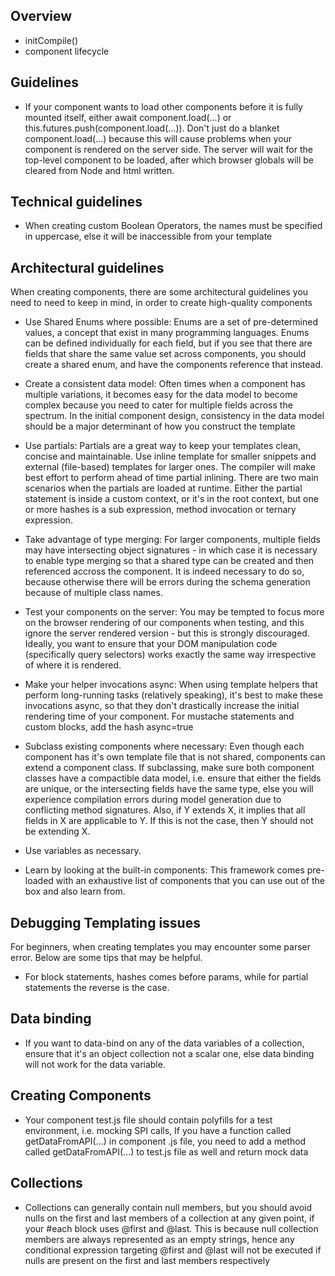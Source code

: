 ## Overview

- initCompile()
- component lifecycle


## Guidelines
- If your component wants to load other components before it is fully mounted itself, either await component.load(...) or this.futures.push(component.load(...)). Don't just do a blanket component.load(...) because this will cause problems when your component is rendered on the server side. The server will wait for the top-level component to be loaded, after which browser globals will be cleared from Node and html written.

## Technical guidelines

- When creating custom Boolean Operators, the names must be specified in uppercase, else it will be inaccessible from your template

## Architectural guidelines
When creating components, there are some architectural guidelines you need to need to keep in mind, in order to create high-quality components

- Use Shared Enums where possible: Enums are a set of pre-determined values, a concept that exist in many programming languages. Enums can be defined individually for each field, but if you see that there are fields that share the same value set across components, you should create a shared enum, and have the components reference that instead.

- Create a consistent data model: Often times when a component has multiple variations, it becomes easy for the data model to become complex because you need to cater for multiple fields across the spectrum. In the initial component design, consistency in the data model should be a major determinant of how you construct the template

- Use partials: Partials are a great way to keep your templates clean, concise and maintainable. Use inline template for smaller snippets and external (file-based) templates for larger ones. The compiler will make best effort to perform ahead of time partial inlining. There are two main scenarios when the partials are loaded at runtime. Either the partial statement is inside a custom context, or it's in the root context, but one or more hashes is a sub expression, method invocation or ternary expression.

- Take advantage of type merging: For larger components, multiple fields may have intersecting object signatures - in which case it is necessary to enable type merging so that a shared type can be created and then referenced accross the component. It is indeed necessary to do so, because otherwise there will be errors during the schema generation because of multiple class names.

- Test your components on the server: You may be tempted to focus more on the browser rendering of our components when testing, and this ignore the server rendered version - but this is strongly discouraged. Ideally, you want to ensure that your DOM manipulation code (specifically query selectors) works exactly the same way irrespective of where it is rendered.

- Make your helper invocations async: When using template helpers that perform long-running tasks (relatively speaking), it's best to make these invocations async, so that they don't drastically increase the initial rendering time of your component. For mustache statements and custom blocks, add the hash async=true

- Subclass existing components where necessary: Even though each component has it's own template file that is not shared, components can extend a component class. If subclassing, make sure both component classes have a compactible data model, i.e. ensure that either the fields are unique, or the intersecting fields have the same type, else you will experience compilation errors during model generation due to conflicting method signatures. Also, if Y extends X, it implies that all fields in X are applicable to Y. If this is not the case, then Y should not be extending X.

- Use variables as necessary.

- Learn by looking at the built-in components: This framework comes pre-loaded with an exhaustive list of components that you can use out of the box and also learn from.


## Debugging Templating issues
For beginners, when creating templates you may encounter some parser error. Below are some tips that may be helpful.

- For block statements, hashes comes before params, while for partial statements the reverse is the case.

## Data binding 

- If you want to data-bind on any of the data variables of a collection, ensure that it's an object collection not a scalar one, else data binding will not work for the data variable.



## Creating Components
- Your component test.js file should contain polyfills for a test environment, i.e. mocking SPI calls, If you have a function called getDataFromAPI(...) in component .js file, you need to add a method called getDataFromAPI(...) to test.js file as well and return mock data


## Collections

- Collections can generally contain null members, but you should avoid nulls on the first and last members of a collection at any given point, if your #each block uses @first and @last. This is because null collection members are always represented as an empty strings, hence any conditional expression targeting @first and @last will not be executed if nulls are present on the first and last members respectively